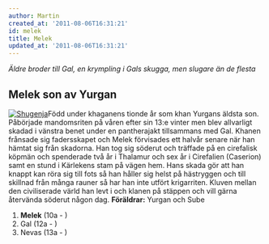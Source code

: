 ```yaml
---
author: Martin
created_at: '2011-08-06T16:31:21'
id: melek
title: Melek
updated_at: '2011-08-06T16:31:21'
---
```

*Äldre broder till Gal, en krympling i Gals skugga, men slugare än de flesta*

## Melek son av Yurgan

[<img src="http://kampanj.ripperdoc.net/wp-content/uploads/Shugenja-300x233.jpg" title="Shugenja" class="alignright size-medium wp-image-817" />]Född under khaganens tionde år som khan Yurgans äldsta son. Påbörjade mandomsriten på våren efter sin 13:e vinter men blev allvarligt skadad i vänstra benet under en pantherajakt tillsammans med Gal. Khanen frånsade sig fadersskapet och Melek förvisades ett halvår senare när han hämtat sig från skadorna. Han tog sig söderut och träffade på en cirefalisk köpmän och spenderade två år i Thalamur och sex år i Cirefalien (Caserion) samt en stund i Kärlekens stam på vägen hem. Hans skada gör att han knappt kan röra sig till fots så han håller sig helst på hästryggen och till skillnad från många rauner så har han inte utfört krigarriten. Kluven mellan den civiliserade värld han levt i och klanen på stäppen och vill gärna återvända söderut någon dag. **Föräldrar:** Yurgan och Sube

1.  **Melek** (10a - )
2.  Gal (12a - )
3.  Nevas (13a - )

  [<img src="http://kampanj.ripperdoc.net/wp-content/uploads/Shugenja-300x233.jpg" title="Shugenja" class="alignright size-medium wp-image-817" />]: http://kampanj.ripperdoc.net/wp-content/uploads/Shugenja.jpg